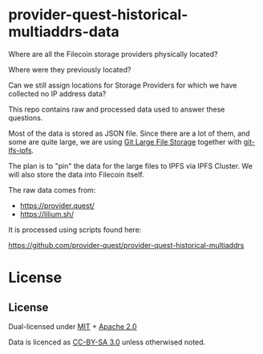 provider-quest-historical-multiaddrs-data
===

Where are all the Filecoin storage providers physically located?

Where were they previously located?

Can we still assign locations for Storage Providers for which we
have collected no IP address data?

This repo contains raw and processed data used to answer these questions.

Most of the data is stored as JSON file. Since there are a lot of them, and
some are quite large, we are using [Git Large File Storage](https://git-lfs.github.com/)
together with [git-lfs-ipfs](https://github.com/sameer/git-lfs-ipfs).

The plan is to "pin" the data for the large files to IPFS via IPFS Cluster.  We
will also store the data into Filecoin itself.

The raw data comes from:

* https://provider.quest/
* https://lilium.sh/

It is processed using scripts found here:

https://github.com/provider-quest/provider-quest-historical-multiaddrs

# License

## License

Dual-licensed under [MIT](https://github.com/filecoin-project/lotus/blob/master/LICENSE-MIT) + [Apache 2.0](https://github.com/filecoin-project/lotus/blob/master/LICENSE-APACHE)

Data is licenced as [CC-BY-SA 3.0](https://ipfs.io/ipfs/QmVreNvKsQmQZ83T86cWSjPu2vR3yZHGPm5jnxFuunEB9u) unless otherwised noted.



